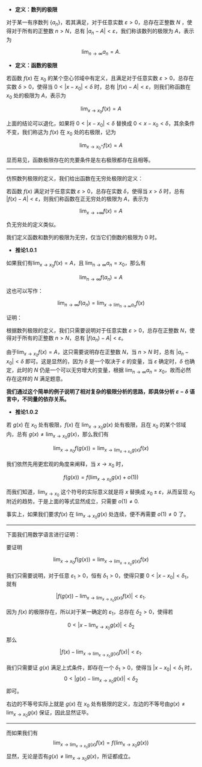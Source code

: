 - **定义：数列的极限**

对于某一有序数列 $\{a_{n}\}$，若其满足，对于任意实数 $\varepsilon>0$，总存在正整数 $N$ ，使得对于所有的正整数 $n>N$，总有 $|a_{n}-A|<\varepsilon$，我们称该数列的极限为 $A$，表示为

$$
\lim_{ n \to \infty }a_{n}=A. 
$$


- **定义：函数的极限**

若函数 $f(x)$ 在 $x_{0}$ 的某个空心邻域中有定义，且满足对于任意实数 $\varepsilon>0$，总存在实数 $\delta>0$，使得当 $0<|x-x_{0}|<\delta$ 时，总有 $|f(x)-A|< \varepsilon$，则我们称函数在 $x_{0}$ 处的极限为 $A$，表示为

$$
\lim_{ x \to x_{0} }f(x)=A 
$$

上面的结论可以退化，如果将 $0<|x-x_{0}|<\delta$ 替换成 $0<x-x_{0}<\delta$，其余条件不变，我们称这为 $f(x)$ 在 $x_{0}$ 处的右极限，记为

$$
\lim_{ x \to x_{0}^+}f(x)=A 
$$

显而易见，函数极限存在的充要条件是左右极限都存在且相等。

---

仿照数列极限的定义，我们给出函数在无穷处极限的定义：

若函数 $f(x)$ 满足对于任意实数 $\varepsilon>0$，总存在实数 $\delta$，使得当 $x>\delta$ 时，总有 $|f(x)-A|< \varepsilon$，则我们称函数在正无穷处的极限为 $A$，表示为

$$
\lim_{ x \to +\infty }f(x)=A 
$$

负无穷处的定义类似。

我们定义函数和数列的极限为无穷，仅当它们倒数的极限为 $0$ 时。


- **推论1.0.1**

如果我们有$\lim_{ x \to x_{0} }f(x)=A$，且 $\lim_{ n \to \infty }a_{n}=x_{0}$，那么有

$$
\lim_{ n \to \infty } f(a_{n})=A
$$

这也可以写作：

$$
\lim_{ n \to \infty } f(a_{n})=\lim_{ x \to \lim_{ n \to \infty }  a_{n}} f(x)
$$

证明：

根据数列极限的定义，我们只需要说明对于任意实数 $\varepsilon>0$，总存在正整数 $N$，使得对于所有的正整数 $n>N$，总有 $|f(a_{n})-A|<\varepsilon$。

由于$\lim_{ x \to x_{0} }f(x)=A$，这只需要说明存在正整数 $N$，当 $n>N$ 时，总有 $|a_{n}-x_{0}|<\delta$ 即可。这是显然的，因为 $\delta$ 是一个取决于 $\varepsilon$ 的变量，当 $\varepsilon$ 确定时，$\delta$ 也确定，此时的 $N$ 仍是一个可以无穷增大的变量，根据 $\lim_{ n \to \infty }a_{n}=x_{0}$，故而必然存在这样的 $N$ 满足题意。

**我们通过这个简单的例子说明了相对复杂的极限分析的思路，即具体分析 $\varepsilon-\delta$ 语言中，不同量的依存关系。**


- **推论1.0.2**


若 $g(x)$ 在 $x_{0}$ 处有极限，$f(x)$ 在 $\lim_{ x \to x_{0} }g(x)$ 处有极限，且在 $x_0$ 的某个邻域内，总有 $g(x) \neq \lim_{ x \to x_{0} }g(x)$，那么我们有

$$
\lim_{ x \to x_{0} }f(g(x))=\lim_{ x \to \lim_{ x \to x_{0} }g(x)  } f(x)
$$

我们依然先用更宏观的角度来阐释，当 $x \to x_{0}$ 时，

$$
f(g(x))=f \left(\lim_{ x \to x_{0} }g(x)+o(1) \right)
$$

而我们知道，$\lim_{ x \to x_{0} }$ 这个符号的实际意义就是将 $x$ 替换成 $x_{0}\pm \varepsilon$，从而呈现 $x_{0}$ 附近的趋势。于是上面的等式显然成立，只需要 $o(1) \neq 0$.

事实上，如果我们要求$f(x)$ 在 $\lim_{ x \to x_{0} }g(x)$ 处连续，便不再需要 $o(1) \neq 0$ 了。

---

下面我们用数学语言进行证明：

要证明

$$
\lim_{ x \to x_{0} }f(g(x))=\lim_{ x \to \lim_{ x \to x_{0} }g(x)  } f(x)
$$

我们只需要说明，对于任意 $\varepsilon_{1}>0$，恒有 $\delta_{1}>0$，使得只要 $0<|x-x_{0}|<\delta_{1}$，就有

$$
|f(g(x))-\lim_{ x \to \lim_{ x \to x_{0} }g(x)  } f(x)|<\varepsilon_{1}.
$$

因为 $f(x)$ 的极限存在，所以对于某一确定的 $\varepsilon_{1}$，总存在 $\delta_{2}>0$，使得若

$$0<|x-\lim_{ x \to x_{0} }g(x)|<\delta_{2}$$

那么

$$
|f(x)-\lim_{ x \to \lim_{ x \to x_{0} }g(x)  } f(x)|<\varepsilon_{1}.
$$


我们只需要证 $g(x)$ 满足上式条件，即存在一个 $\delta_{1}>0$，使得当 $|x-x_{0}|<\delta_{1}$ 时，
$$0<|g(x)-\lim_{ x \to x_{0} }g(x)|<\delta_{2}$$
即可。

右边的不等号实际上就是 $g(x)$ 在 $x_{0}$ 处有极限的定义，左边的不等号由$g(x) \neq \lim_{ x \to x_{0} }g(x)$ 保证，因此显然证毕。

---

而如果我们有
$$\lim_{ x \to \lim_{ x \to x_{0} }g(x)  } f(x)=f(\lim_{ x \to x_{0} }g(x))$$
显然，无论是否有$g(x) \neq \lim_{ x \to x_{0} }g(x)$，所证都成立。
